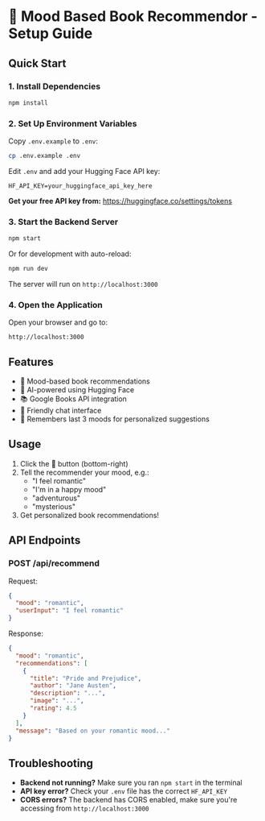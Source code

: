 # 💫 Mood Based Book Recommendor - Setup Guide

## Quick Start

### 1. Install Dependencies

```bash
npm install
```

### 2. Set Up Environment Variables

Copy `.env.example` to `.env`:

```bash
cp .env.example .env
```

Edit `.env` and add your Hugging Face API key:

```
HF_API_KEY=your_huggingface_api_key_here
```

**Get your free API key from:** https://huggingface.co/settings/tokens

### 3. Start the Backend Server

```bash
npm start
```

Or for development with auto-reload:

```bash
npm run dev
```

The server will run on `http://localhost:3000`

### 4. Open the Application

Open your browser and go to:
```
http://localhost:3000
```

## Features

- 💫 Mood-based book recommendations
- 🤖 AI-powered using Hugging Face
- 📚 Google Books API integration
- 💬 Friendly chat interface
- 🧠 Remembers last 3 moods for personalized suggestions

## Usage

1. Click the 💫 button (bottom-right)
2. Tell the recommender your mood, e.g.:
   - "I feel romantic"
   - "I'm in a happy mood"
   - "adventurous"
   - "mysterious"
3. Get personalized book recommendations!

## API Endpoints

### POST /api/recommend

Request:
```json
{
  "mood": "romantic",
  "userInput": "I feel romantic"
}
```

Response:
```json
{
  "mood": "romantic",
  "recommendations": [
    {
      "title": "Pride and Prejudice",
      "author": "Jane Austen",
      "description": "...",
      "image": "...",
      "rating": 4.5
    }
  ],
  "message": "Based on your romantic mood..."
}
```

## Troubleshooting

- **Backend not running?** Make sure you ran `npm start` in the terminal
- **API key error?** Check your `.env` file has the correct `HF_API_KEY`
- **CORS errors?** The backend has CORS enabled, make sure you're accessing from `http://localhost:3000`

